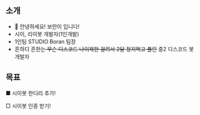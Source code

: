 ## 소개
- 👋 안녕하세요! 보란이 입니다!
- 시이, 리이봇 개발자(1인개발)
- 1인팀 STUDIO Boran 팀장
- 흔하디 흔한~~는 무슨 디스코드 나이제한 걸려서 2달 정지먹고 풀린~~ 중2 디스코드 봇 개발자

## 목표
■ 시이봇 한디리 추가!

□ 시이봇 인증 받기!

